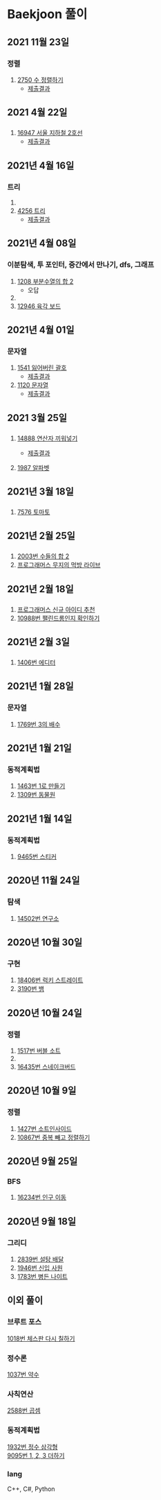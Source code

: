 # Baekjoon 풀이

## 2021 11월 23일
### 정렬
1. [2750 수 정렬하기](Python/2750_수_정렬하기.py)
   - [제출결과](http://boj.kr/92352e9e77de40b6b9c2798c94868546)
## 2021 4월 22일
###
1. [16947 서울 지하철 2호선](Python/16947_서울_지하철_2호선.py)
    - [제출결과](http://boj.kr/a9d79c6da7b44be3a4cd4d5031f9e094)

## 2021년 4월 16일
### 트리
1.
2. [4256 트리](Python/4256_트리.py)
   - [제출결과](http://boj.kr/03c91e2d05c542a1bc0049a7f9762eb3)

## 2021년 4월 08일
### 이분탐색, 투 포인터, 중간에서 만나기, dfs, 그래프
1. [1208 부분수열의 합 2](Python/1208_부분수열의_합_2.py)
   - 오답
2. 
3. [12946 육각 보드](Python/12946_육각_보드.py)

## 2021년 4월 01일
### 문자열
1. [1541 잃어버린 괄호](CSharp/Baekjoon/1541.cs)
   - [제출결과](http://boj.kr/e66b228247f1467ea9644d8d23df17c2)
2. [1120 문자열](CSharp/Baekjoon/1120.cs)
   - [제출결과](http://boj.kr/bfcc9fc0fae9432895ec42c8537f954d)

## 2021 3월 25일
###
1. [14888 연산자 끼워넣기](Python/14888_연산자_끼워넣기.py)
    - [제출결과](http://boj.kr/196a3ac93d59454dad12607a7da2d24d)
   
2. [1987 알파벳](Python/1987_알파벳.py)


## 2021년 3월 18일
###
1. [7576 토마토](Python/7576_토마토.py)

## 2021년 2월 25일
###
1. [2003번 수들의 합 2](Python/2003_수들의_합_2.py)
2. [프로그래머스 무지의 먹방 라이브](Python/prog_무지의_먹방_라이브.py)

## 2021년 2월 18일
###
1. [프로그래머스 신규 아이디 추천](Python/prog_신규_아이디_추천.py)
2. [10988번 팰린드롬인지 확인하기](Python/10988_팰린드롬인지_확인하기.py)

## 2021년 2월 3일
###
1. [1406번 에디터](Python/1406_에디터.py)

## 2021년 1월 28일
### 문자열
1. [1769번 3의 배수](Python/1769_3의_배수.py)

## 2021년 1월 21일
### 동적계획법
1. [1463번 1로 만들기](Python/1463_1로_만들기.py)
2. [1309번 동물원](Python/1309_동물원.py)

## 2021년 1월 14일
### 동적계획법
1. [9465번 스티커](Python/9465_스티커.py)

## 2020년 11월 24일
### 탐색
1. [14502번 연구소](Python/14502_연구소.py)

## 2020년 10월 30일
### 구현
1. [18406번 럭키 스트레이트](Python/18406_럭키_스트레이트.py)   
2. [3190번 뱀](Python/3190_뱀.py)

## 2020년 10월 24일
### 정렬
1. [1517번 버블 소트](Python/1517_버블_소트.py)
2.
3. [16435번 스네이크버드](Python/16435.py)

## 2020년 10월 9일
### 정렬
1. [1427번 소트인사이드](Python/1427_소트인사이드.py)
2. [10867번 중복 빼고 정렬하기](Python/10867_중복_뺴고_정렬하기.py)

## 2020년 9월 25일
### BFS
1. [16234번 인구 이동](Python/16234.py)

## 2020년 9월 18일
### 그리디
1. [2839번 설탕 배달](Cpp/2839.py)
2. [1946번 신입 사원](Python/1946_신입_사원.py)
3. [1783번 병든 나이트](Python/1783_병든_나이트.py)

## 이외 풀이
### 브루트 포스
[1018번 체스판 다시 칠하기](Python/1018_체스판_다시_칠하기.py)
   
### 정수론
[1037번 약수](Python/1037_약수.py)

### 사칙연산
[2588번 곱셈](Python/2588_곱셈.py)

### 동적계획법
[1932번 정수 삼각형](Python/1932_정수_삼각형.py)  
[9095번 1, 2, 3 더하기](Python/9095_1_2_3_더하기.py)


### lang
C++, C#, Python
